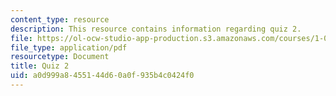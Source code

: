 ```yaml
---
content_type: resource
description: This resource contains information regarding quiz 2.
file: https://ol-ocw-studio-app-production.s3.amazonaws.com/courses/1-00-introduction-to-computers-and-engineering-problem-solving-spring-2012/a0d999a8455144d60a0f935b4c0424f0_MIT1_00S12_Quiz2_S11.pdf
file_type: application/pdf
resourcetype: Document
title: Quiz 2
uid: a0d999a8-4551-44d6-0a0f-935b4c0424f0
---
```

